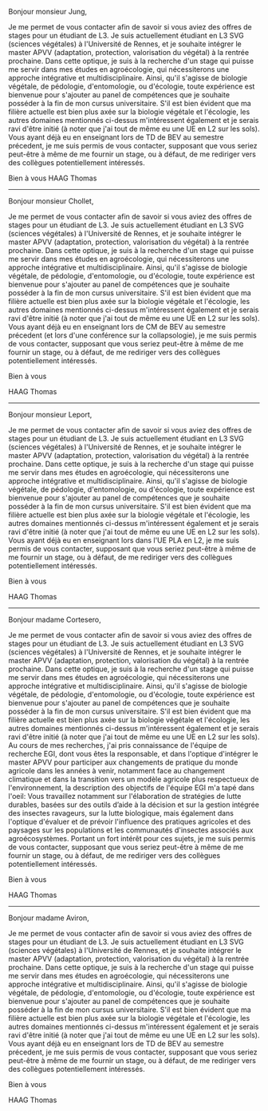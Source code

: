 
Bonjour monsieur Jung,

Je me permet de vous contacter afin de savoir si vous aviez des offres de stages pour un étudiant de L3.
Je suis actuellement étudiant en L3 SVG (sciences végétales) à l'Université de Rennes, et je souhaite intégrer le master APVV (adaptation, protection, valorisation du végétal) à la rentrée prochaine.
Dans cette optique, je suis à la recherche d'un stage qui puisse me servir dans mes études en agroécologie, qui nécessiterons une approche intégrative et multidisciplinaire.
Ainsi, qu'il s'agisse de biologie végétale, de pédologie, d'entomologie, ou d'écologie, toute expérience est bienvenue pour s'ajouter au panel de compétences que je souhaite posséder à la fin de mon cursus universitaire.
S'il est bien évident que ma filière actuelle est bien plus axée sur la biologie végétale et l'écologie, les autres domaines mentionnés ci-dessus m'intéressent également et je serais ravi d'être initié (à noter que j'ai tout de même eu une UE en L2 sur les sols).
Vous ayant déjà eu en enseignant lors de TD de BEV au semestre précedent, je me suis permis de vous contacter, supposant que vous seriez peut-être à même de me fournir un stage, ou à défaut, de me rediriger vers des collègues potentiellement intéressés.

Bien à vous
HAAG Thomas

___
Bonjour monsieur Chollet,

Je me permet de vous contacter afin de savoir si vous aviez des offres de stages pour un étudiant de L3.
Je suis actuellement étudiant en L3 SVG (sciences végétales) à l'Université de Rennes, et je souhaite intégrer le master APVV (adaptation, protection, valorisation du végétal) à la rentrée prochaine.
Dans cette optique, je suis à la recherche d'un stage qui puisse me servir dans mes études en agroécologie, qui nécessiterons une approche intégrative et multidisciplinaire.
Ainsi, qu'il s'agisse de biologie végétale, de pédologie, d'entomologie, ou d'écologie, toute expérience est bienvenue pour s'ajouter au panel de compétences que je souhaite posséder à la fin de mon cursus universitaire.
S'il est bien évident que ma filière actuelle est bien plus axée sur la biologie végétale et l'écologie, les autres domaines mentionnés ci-dessus m'intéressent également et je serais ravi d'être initié (à noter que j'ai tout de même eu une UE en L2 sur les sols).
Vous ayant déjà eu en enseignant lors de CM de BEV au semestre précedent (et lors d'une conférence sur la collapsologie), je me suis permis de vous contacter, supposant que vous seriez peut-être à même de me fournir un stage, ou à défaut, de me rediriger vers des collègues potentiellement intéressés.

Bien à vous

HAAG Thomas
___
Bonjour monsieur Leport,

Je me permet de vous contacter afin de savoir si vous aviez des offres de stages pour un étudiant de L3.
Je suis actuellement étudiant en L3 SVG (sciences végétales) à l'Université de Rennes, et je souhaite intégrer le master APVV (adaptation, protection, valorisation du végétal) à la rentrée prochaine.
Dans cette optique, je suis à la recherche d'un stage qui puisse me servir dans mes études en agroécologie, qui nécessiterons une approche intégrative et multidisciplinaire.
Ainsi, qu'il s'agisse de biologie végétale, de pédologie, d'entomologie, ou d'écologie, toute expérience est bienvenue pour s'ajouter au panel de compétences que je souhaite posséder à la fin de mon cursus universitaire.
S'il est bien évident que ma filière actuelle est bien plus axée sur la biologie végétale et l'écologie, les autres domaines mentionnés ci-dessus m'intéressent également et je serais ravi d'être initié (à noter que j'ai tout de même eu une UE en L2 sur les sols).
Vous ayant déjà eu en enseignant lors dans l'UE PLA en L2, je me suis permis de vous contacter, supposant que vous seriez peut-être à même de me fournir un stage, ou à défaut, de me rediriger vers des collègues potentiellement intéressés.

Bien à vous

HAAG Thomas
___
Bonjour madame Cortesero,

Je me permet de vous contacter afin de savoir si vous aviez des offres de stages pour un étudiant de L3.
Je suis actuellement étudiant en L3 SVG (sciences végétales) à l'Université de Rennes, et je souhaite intégrer le master APVV (adaptation, protection, valorisation du végétal) à la rentrée prochaine.
Dans cette optique, je suis à la recherche d'un stage qui puisse me servir dans mes études en agroécologie, qui nécessiterons une approche intégrative et multidisciplinaire.
Ainsi, qu'il s'agisse de biologie végétale, de pédologie, d'entomologie, ou d'écologie, toute expérience est bienvenue pour s'ajouter au panel de compétences que je souhaite posséder à la fin de mon cursus universitaire.
S'il est bien évident que ma filière actuelle est bien plus axée sur la biologie végétale et l'écologie, les autres domaines mentionnés ci-dessus m'intéressent également et je serais ravi d'être initié (à noter que j'ai tout de même eu une UE en L2 sur les sols).
Au cours de mes recherches, j'ai pris connaissance de l'équipe de recherche EGI, dont vous êtes la responsable, et dans l'optique d'intégrer le master APVV pour participer aux changements de pratique du monde agricole dans les années à venir, notamment face au changement climatique et dans la transition vers un modèle agricole plus respectueux de l'environnement, la description des objectifs de l'équipe EGI m'a tapé dans l'oeil:
Vous travaillez notamment sur l'élaboration de stratégies de lutte durables, basées sur des outils d’aide à la décision et sur la gestion intégrée des insectes ravageurs, sur la lutte biologique, mais également dans l'optique d'évaluer et de prévoir l'influence des pratiques agricoles  et des paysages sur les populations et les communautés d'insectes associés aux agroécosystèmes.
Portant un fort intérêt pour ces sujets, je me suis permis de vous contacter, supposant que vous seriez peut-être à même de me fournir un stage, ou à défaut, de me rediriger vers des collègues potentiellement intéressés.

Bien à vous

HAAG Thomas
___
Bonjour madame Aviron,

Je me permet de vous contacter afin de savoir si vous aviez des offres de stages pour un étudiant de L3.
Je suis actuellement étudiant en L3 SVG (sciences végétales) à l'Université de Rennes, et je souhaite intégrer le master APVV (adaptation, protection, valorisation du végétal) à la rentrée prochaine.
Dans cette optique, je suis à la recherche d'un stage qui puisse me servir dans mes études en agroécologie, qui nécessiterons une approche intégrative et multidisciplinaire.
Ainsi, qu'il s'agisse de biologie végétale, de pédologie, d'entomologie, ou d'écologie, toute expérience est bienvenue pour s'ajouter au panel de compétences que je souhaite posséder à la fin de mon cursus universitaire.
S'il est bien évident que ma filière actuelle est bien plus axée sur la biologie végétale et l'écologie, les autres domaines mentionnés ci-dessus m'intéressent également et je serais ravi d'être initié (à noter que j'ai tout de même eu une UE en L2 sur les sols).
Vous ayant déjà eu en enseignant lors de TD de BEV au semestre précedent, je me suis permis de vous contacter, supposant que vous seriez peut-être à même de me fournir un stage, ou à défaut, de me rediriger vers des collègues potentiellement intéressés.

Bien à vous

HAAG Thomas
